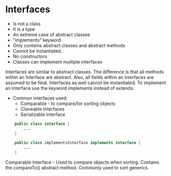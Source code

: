 # Interfaces

* Is not a class
* It is a type
* An extreme case of abstract classes
* "implements" keyword
* Only contains abstract classes and abstract methods
* Cannot be instantiated.
* No constructors
* Classes can implement multiple interfaces

Interfaces are similar to abstract classes. The difference is that all methods within an 
Interface are abstract. Also, all fields within an interfaces are assumed to be final.
Interfaces as well cannot be instantiated. To implement an interface use the keyword implements
instead of extends.

* Common interfaces used: 
  * Comparable - to compare/for sorting objects
  * Cloneable Interfaces
  * Serializable Interface

``` java
    public class interface {
        ...
    }
    
    public class implementsInterface implements interface {
        ...
    }
```

Comparable Interface - Used to compare objects when sorting.
Contains the compareTo() abstract method. Commonly used to sort generics.
